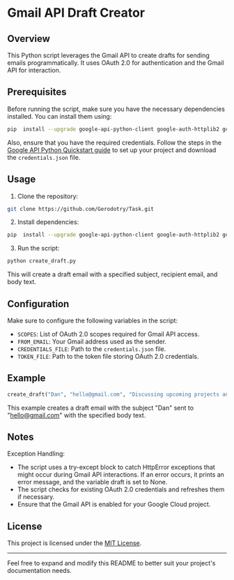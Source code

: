 

# Gmail API Draft Creator

## Overview

This Python script leverages the Gmail API to create drafts for sending emails programmatically. It uses OAuth 2.0 for authentication and the Gmail API for interaction.

## Prerequisites

Before running the script, make sure you have the necessary dependencies installed. You can install them using:

```bash
pip  install --upgrade google-api-python-client google-auth-httplib2 google-auth-oauthlib
```

Also, ensure that you have the required credentials. Follow the steps in the [Google API Python Quickstart guide](https://developers.google.com/gmail/api/quickstart) to set up your project and download the `credentials.json` file.

## Usage

1. Clone the repository:

```bash
git clone https://github.com/Gerodotry/Task.git
```

2. Install dependencies:

```bash
pip  install --upgrade google-api-python-client google-auth-httplib2 google-auth-oauthlib
```

3. Run the script:

```bash
python create_draft.py
```

This will create a draft email with a specified subject, recipient email, and body text.

## Configuration

Make sure to configure the following variables in the script:

- `SCOPES`: List of OAuth 2.0 scopes required for Gmail API access.
- `FROM_EMAIL`: Your Gmail address used as the sender.
- `CREDENTIALS_FILE`: Path to the `credentials.json` file.
- `TOKEN_FILE`: Path to the token file storing OAuth 2.0 credentials.

## Example

```python
create_draft("Dan", "hello@gmail.com", "Discussing upcoming projects and deadlines.")
```

This example creates a draft email with the subject "Dan" sent to "hello@gmail.com" with the specified body text.

## Notes
Exception Handling:

- The script uses a try-except block to catch HttpError exceptions that might occur during Gmail API interactions. If an error occurs, it prints an error message, and the variable draft is set to None.
- The script checks for existing OAuth 2.0 credentials and refreshes them if necessary.
- Ensure that the Gmail API is enabled for your Google Cloud project.

## License

This project is licensed under the [MIT License](LICENSE).

---

Feel free to expand and modify this README to better suit your project's documentation needs.
